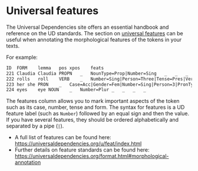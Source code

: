 Universal features
=======================

The Universal Dependencies site offers an essential handbook and reference on the UD standards.  The section on [universal features](https://universaldependencies.org/u/feat/index.html) can be useful when annotating the morphological features of the tokens in your texts.

For example:  
```html
ID  FORM    lemma   pos xpos    feats
221	Claudia	Claudia	PROPN	_	NounType=Prop|Number=Sing	_	_	_	_
222	rolls	roll	VERB	_	Number=Sing|Person=Three|Tense=Pres|VerbForm=Fin	_	_	_	_
223	her	she	PRON	_	Case=Acc|Gender=Fem|Number=Sing|Person=3|PronType=Prs	_	_	_	_
224	eyes	eye	NOUN	_	Number=Plur	_	_	_	_

```
The features column allows you to mark important aspects of the token such as its case, number, tense and form. 
The syntax for features is a UD feature label (such as `Number`) followed by an equal sign and then the value.  If you have several features, they should be ordered alphabetically and separated by a pipe (`|`).

- A full list of features can be found here: https://universaldependencies.org/u/feat/index.html
- Further details on feature standards can be found here: https://universaldependencies.org/format.html#morphological-annotation